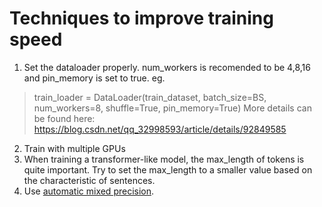 # Techniques to improve training speed
1. Set the dataloader properly. num_workers is recomended to be 4,8,16 and pin_memory is set to true. eg. 
> train_loader = DataLoader(train_dataset, batch_size=BS, num_workers=8, shuffle=True, pin_memory=True)
> More details can be found here: https://blog.csdn.net/qq_32998593/article/details/92849585
2. Train with multiple GPUs
3. When training a transformer-like model, the max_length of tokens is quite important. Try to set the max_length to a smaller value based on the characteristic of sentences.
4. Use [automatic mixed precision](https://pytorch.org/tutorials/recipes/recipes/amp_recipe.html).

